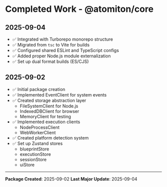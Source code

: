 # Completed Work - @atomiton/core

## 2025-09-04

- ✅ Integrated with Turborepo monorepo structure
- ✅ Migrated from `tsc` to Vite for builds
- ✅ Configured shared ESLint and TypeScript configs
- ✅ Added proper Node.js module externalization
- ✅ Set up dual format builds (ES/CJS)

## 2025-09-02

- ✅ Initial package creation
- ✅ Implemented EventClient for system events
- ✅ Created storage abstraction layer
  - FileSystemClient for Node.js
  - IndexedDBClient for browser
  - MemoryClient for testing
- ✅ Implemented execution clients
  - NodeProcessClient
  - WebWorkerClient
- ✅ Created platform detection system
- ✅ Set up Zustand stores
  - blueprintStore
  - executionStore
  - sessionStore
  - uiStore

---

**Package Created**: 2025-09-02
**Last Major Update**: 2025-09-04
